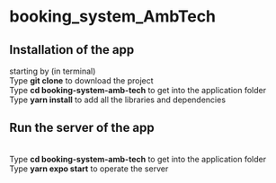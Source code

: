﻿# booking_system_AmbTech

## Installation of the app
starting by (in terminal)
<br/>Type <b>git clone</b> to download the project
<br/>Type <b>cd booking-system-amb-tech</b> to get into the application folder
<br/>Type <b>yarn install</b> to add all the libraries and dependencies

## Run the server of the app
<br/>Type <b>cd booking-system-amb-tech</b> to get into the application folder
<br/>Type <b>yarn expo start</b> to operate the server
